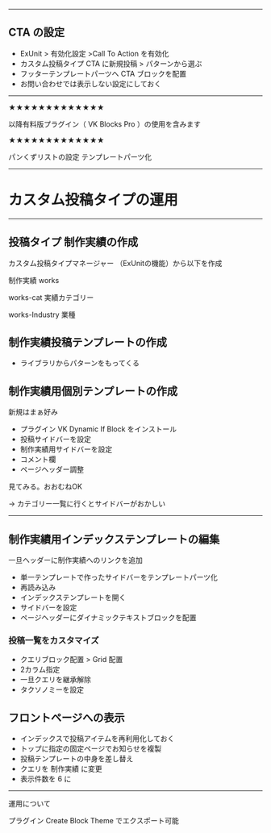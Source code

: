 
---

## CTA の設定

* ExUnit > 有効化設定 >Call To Action を有効化
* カスタム投稿タイプ CTA に新規投稿 > パターンから選ぶ
* フッターテンプレートパーツへ CTA ブロックを配置
* お問い合わせでは表示しない設定にしておく

---

★★★★★★★★★★★★★

以降有料版プラグイン（ VK Blocks Pro ）の使用を含みます

★★★★★★★★★★★★★

パンくずリストの設定
テンプレートパーツ化

---

# カスタム投稿タイプの運用

---

## 投稿タイプ 制作実績の作成

カスタム投稿タイプマネージャー （ExUnitの機能）から以下を作成

制作実績
works

works-cat
実績カテゴリー

works-Industry
業種

## 制作実績投稿テンプレートの作成

* ライブラリからパターンをもってくる

## 制作実績用個別テンプレートの作成

新規はまぁ好み

* プラグイン VK Dynamic If Block をインストール
* 投稿サイドバーを設定
* 制作実績用サイドバーを設定
* コメント欄
* ページヘッダー調整

見てみる。おおむねOK

→ カテゴリー一覧に行くとサイドバーがおかしい

---

## 制作実績用インデックステンプレートの編集

一旦ヘッダーに制作実績へのリンクを追加

* 単一テンプレートで作ったサイドバーをテンプレートパーツ化
* 再読み込み
* インデックステンプレートを開く
* サイドバーを設定
* ページヘッダーにダイナミックテキストブロックを配置

### 投稿一覧をカスタマイズ

* クエリブロック配置 > Grid 配置
* 2カラム指定
* 一旦クエリを継承解除
* タクソノミーを設定

## フロントページへの表示

* インデックスで投稿アイテムを再利用化しておく
* トップに指定の固定ページでお知らせを複製
* 投稿テンプレートの中身を差し替え
* クエリを 制作実績 に変更
* 表示件数を 6 に

-----------------------------------------------

運用について

プラグイン Create Block Theme でエクスポート可能